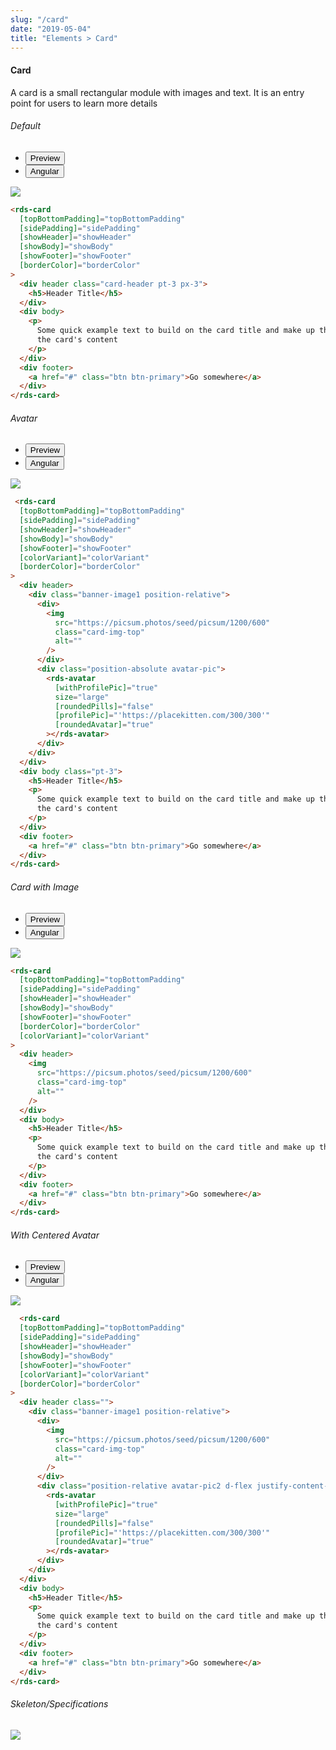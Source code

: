 ```yaml
---
slug: "/card"
date: "2019-05-04"
title: "Elements > Card"
---
```

<!-- CSS only -->
<link href="https://cdn.jsdelivr.net/npm/bootstrap@5.1.3/dist/css/bootstrap.min.css" rel="stylesheet" integrity="sha384-1BmE4kWBq78iYhFldvKuhfTAU6auU8tT94WrHftjDbrCEXSU1oBoqyl2QvZ6jIW3" crossorigin="anonymous">
<link rel="stylesheet" href="../../../../../../../raaghu/src/assets/css/style-elements.css">
<link rel="stylesheet" href="../../../../../../../raaghu/src/assets/css/main.css">




#### Card

<p class="">A card is a small rectangular module with images and text. It is an entry point for users to learn more details</p>

<section class="py-4">
    <h6>Default</h6>
    <div class="py-3">
      <div class="cust-tabs">
        <ul class="nav nav-tabs" id="myTab" role="tablist">
          <li class="nav-item" role="presentation">
            <button class="nav-link active" id="PreviewBasic-tab" data-bs-toggle="tab" data-bs-target="#PreviewBasic" type="button" role="tab" aria-controls="PreviewBasic" aria-selected="true">Preview </button>
          </li>
          <li class="nav-item" role="presentation">
            <button class="nav-link" id="AngularBasic-tab" data-bs-toggle="tab" data-bs-target="#AngularBasic" type="button" role="tab" aria-controls="AngularBasic" aria-selected="false"><i class="bi bi-code-slash" style="font-size:1.0rem"></i>Angular</button>
          </li>
        </ul>
      </div>
      <div class="tab-content card border" id="myTabContent">
        <div class="tab-pane fade show active" id="PreviewBasic" role="tabpanel" aria-labelledby="PreviewBasic-tab">
         <div class="contents  p-5">
              <div class="row">
               <div class="col-md-12">
                <img src="/images/card-basic.png" class="img-fluid w-100"></div>
              </div>
             </div>
        </div>
        <div class="tab-pane fade show" id="AngularBasic" role="tabpanel" aria-labelledby="AngularBasic-tab">
          <div class="contents bg-code">
<div class="row m-0">

```html
<rds-card
  [topBottomPadding]="topBottomPadding"
  [sidePadding]="sidePadding"
  [showHeader]="showHeader"
  [showBody]="showBody"
  [showFooter]="showFooter"
  [borderColor]="borderColor"
>
  <div header class="card-header pt-3 px-3">
    <h5>Header Title</h5>
  </div>
  <div body>
    <p>
      Some quick example text to build on the card title and make up the bulk of
      the card's content
    </p>
  </div>
  <div footer>
    <a href="#" class="btn btn-primary">Go somewhere</a>
  </div>
</rds-card>
```
</div>
</div>
  </div>
        </div>
      </div>
    </div>
  </section>
   


   <section class="py-4">
    <h6>Avatar</h6>
    <div class="py-3">
      <div class="cust-tabs">
         <ul class="nav nav-tabs" id="myTab" role="tablist">
          <li class="nav-item" role="presentation">
            <button class="nav-link active" id="PreviewWithAvtar-tab" data-bs-toggle="tab" data-bs-target="#PreviewWithAvtar" type="button" role="tab" aria-controls="PreviewWithAvtar" aria-selected="true">Preview </button>
          </li>
          <li class="nav-item" role="presentation">
            <button class="nav-link" id="AngularWithAvtar-tab" data-bs-toggle="tab" data-bs-target="#AngularWithAvtar" type="button" role="tab" aria-controls="AngularBasic" aria-selected="false"><i class="bi bi-code-slash" style="font-size:1.0rem"></i>Angular</button>
          </li>
        </ul>
      </div>
      <div class="tab-content card border" id="myTabContent">
        <div class="tab-pane fade show active" id="PreviewWithAvtar" role="tabpanel" aria-labelledby="PreviewWithAvtar-tab">
         <div class="contents  p-5">
             <div class="row">
             <div class="col-md-12">
                  <img src="/images/card-avatar.png"class="img-fluid w-50"> 
                  </div>                                
           </div>               
         </div>
        </div>
        <div class="tab-pane fade show" id="AngularWithAvtar" role="tabpanel" aria-labelledby="AngularWithAvtar-tab">
          <div class="contents bg-code">
<div class="row m-0">

```html
 <rds-card
  [topBottomPadding]="topBottomPadding"
  [sidePadding]="sidePadding"
  [showHeader]="showHeader"
  [showBody]="showBody"
  [showFooter]="showFooter"
  [colorVariant]="colorVariant"
  [borderColor]="borderColor"
>
  <div header>
    <div class="banner-image1 position-relative">
      <div>
        <img
          src="https://picsum.photos/seed/picsum/1200/600"
          class="card-img-top"
          alt=""
        />
      </div>
      <div class="position-absolute avatar-pic">
        <rds-avatar
          [withProfilePic]="true"
          size="large"
          [roundedPills]="false"
          [profilePic]="'https://placekitten.com/300/300'"
          [roundedAvatar]="true"
        ></rds-avatar>
      </div>
    </div>
  </div>
  <div body class="pt-3">
    <h5>Header Title</h5>
    <p>
      Some quick example text to build on the card title and make up the bulk of
      the card's content
    </p>
  </div>
  <div footer>
    <a href="#" class="btn btn-primary">Go somewhere</a>
  </div>
</rds-card>
```
</div>
</div>
  </div>
        </div>
      </div>
    </div>
  </section>

<section class="py-4">
    <h6>Card with Image</h6>
    <div class="py-3">
      <div class="cust-tabs">
        <ul class="nav nav-tabs" id="myTab" role="tablist">
          <li class="nav-item" role="presentation">
            <button class="nav-link active" id="PreviewImage-tab" data-bs-toggle="tab" data-bs-target="#PreviewImage" type="button" role="tab" aria-controls="PreviewImage" aria-selected="true">Preview </button>
          </li>
          <li class="nav-item" role="presentation">
            <button class="nav-link" id="AngularBasic-tab" data-bs-toggle="tab" data-bs-target="#AngularBasic" type="button" role="tab" aria-controls="AngularBasic" aria-selected="false"><i class="bi bi-code-slash" style="font-size:1.0rem"></i>Angular</button>
          </li>
        </ul>
      </div>
      <div class="tab-content card border" id="myTabContent">
        <div class="tab-pane fade show active" id="PreviewImage" role="tabpanel" aria-labelledby="PreviewImage-tab">
         <div class="contents  p-5">
              <div class="row">
               <div class="col-md-12">
                <img src="/images/card-with-image.png" class="img-fluid w-50"></div>
              </div>
             </div>
        </div>
        <div class="tab-pane fade show" id="AngularBasic" role="tabpanel" aria-labelledby="AngularBasic-tab">
          <div class="contents bg-code">
<div class="row m-0">

```html
<rds-card
  [topBottomPadding]="topBottomPadding"
  [sidePadding]="sidePadding"
  [showHeader]="showHeader"
  [showBody]="showBody"
  [showFooter]="showFooter"
  [borderColor]="borderColor"
  [colorVariant]="colorVariant"
>
  <div header>
    <img
      src="https://picsum.photos/seed/picsum/1200/600"
      class="card-img-top"
      alt=""
    />
  </div>
  <div body>
    <h5>Header Title</h5>
    <p>
      Some quick example text to build on the card title and make up the bulk of
      the card's content
    </p>
  </div>
  <div footer>
    <a href="#" class="btn btn-primary">Go somewhere</a>
  </div>
</rds-card>
```
</div>
</div>
  </div>
        </div>
      </div>
    </div>
  </section>
   


<section class="py-4">
    <h6>With Centered Avatar</h6>
    <div class="py-3">
      <div class="cust-tabs">
        <ul class="nav nav-tabs" id="myTab" role="tablist">
          <li class="nav-item" role="presentation">
            <button class="nav-link active" id="PreviewWithAvtarCenter-tab" data-bs-toggle="tab" data-bs-target="#PreviewWithAvtar" type="button" role="tab" aria-controls="PreviewWithAvtarCenter" aria-selected="true">Preview </button>
          </li>
          <li class="nav-item" role="presentation">
            <button class="nav-link" id="AngularWithAvtarCenter-tab" data-bs-toggle="tab" data-bs-target="#AngularWithAvtarCenter" type="button" role="tab" aria-controls="AngularWithAvtarCenter" aria-selected="false"><i class="bi bi-code-slash" style="font-size:1.0rem"></i>Angular</button>
          </li>
        </ul>
      </div>
      <div class="tab-content card border" id="myTabContent">
        <div class="tab-pane fade show active" id="PreviewWithAvtarCenter" role="tabpanel" aria-labelledby="PreviewWithAvtarCenter-tab">
         <div class="contents p-5">
              <div class="tab-pane fade show active" id="PreviewWithAvtarCenter" role="tabpanel" aria-labelledby="preview-tab">
   <div class="contents  p-5">
    <div class="row">
    <div class="col-md-12">
         <img src="/images/card-avatar-center.png"class="img-fluid w-50">  
         </div> 
   </div> 
   </div>
  </div>
  </div>
      </div>
        <div class="tab-pane fade show" id="AngularWithAvtarCenter" role="tabpanel" aria-labelledby="AngularWithAvtarCenter-tab">
          <div class="contents bg-code">
<div class="row m-0">

```html
  <rds-card
  [topBottomPadding]="topBottomPadding"
  [sidePadding]="sidePadding"
  [showHeader]="showHeader"
  [showBody]="showBody"
  [showFooter]="showFooter"
  [colorVariant]="colorVariant"
  [borderColor]="borderColor"
>
  <div header class="">
    <div class="banner-image1 position-relative">
      <div>
        <img
          src="https://picsum.photos/seed/picsum/1200/600"
          class="card-img-top"
          alt=""
        />
      </div>
      <div class="position-relative avatar-pic2 d-flex justify-content-center">
        <rds-avatar
          [withProfilePic]="true"
          size="large"
          [roundedPills]="false"
          [profilePic]="'https://placekitten.com/300/300'"
          [roundedAvatar]="true"
        ></rds-avatar>
      </div>
    </div>
  </div>
  <div body>
    <h5>Header Title</h5>
    <p>
      Some quick example text to build on the card title and make up the bulk of
      the card's content
    </p>
  </div>
  <div footer>
    <a href="#" class="btn btn-primary">Go somewhere</a>
  </div>
</rds-card>
```
</div>

  </div>
        </div>
      </div>
    </div>
  </section>



<section class="py-4">
<h6>Skeleton/Specifications</h6>
<div class="py-3">
 <div class="card border p-5">
  <div class="row">
      <div class="col-md-12">
        <img src="/images/card-skeleton.png" class="img-fluid">
     </div>
   </div>
   </div>
 </div>
</div>	

  </section>
  
<!-- JavaScript Bundle with Popper -->
<script src="https://cdn.jsdelivr.net/npm/@popperjs/core@2.9.2/dist/umd/popper.min.js" integrity="sha384-IQsoLXl5PILFhosVNubq5LC7Qb9DXgDA9i+tQ8Zj3iwWAwPtgFTxbJ8NT4GN1R8p" crossorigin="anonymous"></script><script src="https://cdn.jsdelivr.net/npm/bootstrap@5.0.2/dist/js/bootstrap.min.js" integrity="sha384-cVKIPhGWiC2Al4u+LWgxfKTRIcfu0JTxR+EQDz/bgldoEyl4H0zUF0QKbrJ0EcQF" crossorigin="anonymous"></script>

